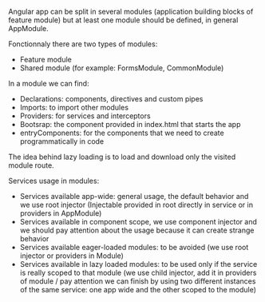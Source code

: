 Angular app can be split in several modules (application building blocks of feature module) but at least one module should be defined, in general AppModule.

Fonctionnaly there are two types of modules:
- Feature module
- Shared module (for example: FormsModule, CommonModule)

In a module we can find:
- Declarations: components, directives and custom pipes
- Imports: to import other modules
- Providers: for services and interceptors
- Bootsrap: the component provided in index.html that starts the app
- entryComponents: for the components that we need to create programmatically in code

The idea behind lazy loading is to load and download only the visited module route.

Services usage in modules:
- Services available app-wide: general usage, the default behavior and we use root injector (Injectable provided in root directly in service or in providers in AppModule)
- Services available in component scope, we use component injector and we should pay attention about the usage because it can create strange behavior
- Services available eager-loaded modules: to be avoided (we use root injector or providers in Module)
- Services available in lazy loaded modules: to be used only if the service is really scoped to that module (we use child injector, add it in providers of module / pay attention we can finish by using two different instances of the same service: one app wide and the other scoped to the module)
